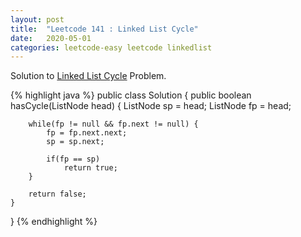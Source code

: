 ```yaml
---
layout: post
title:  "Leetcode 141 : Linked List Cycle"
date:   2020-05-01
categories: leetcode-easy leetcode linkedlist
---
```


Solution to [Linked List Cycle][leetcode] Problem.

{% highlight java %}
public class Solution {
    public boolean hasCycle(ListNode head) {
        ListNode sp = head;
        ListNode fp = head;
        
        while(fp != null && fp.next != null) {
            fp = fp.next.next;
            sp = sp.next;
            
            if(fp == sp)
                return true;
        }
        
        return false;
    }
}
{% endhighlight %}

[leetcode]: https://leetcode.com/problems/linked-list-cycle/
